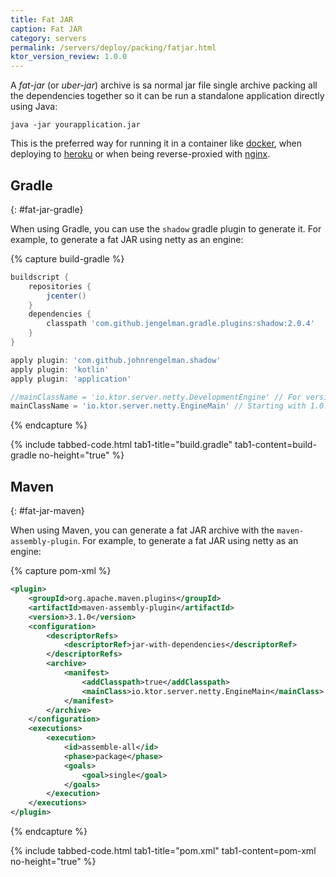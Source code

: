 ```yaml
---
title: Fat JAR
caption: Fat JAR
category: servers
permalink: /servers/deploy/packing/fatjar.html
ktor_version_review: 1.0.0
---
```


A *fat-jar* (or *uber-jar*) archive is sa normal jar file single archive packing all the dependencies together
so it can be run a standalone application directly using Java:

`java -jar yourapplication.jar`

This is the preferred way for running it in a container like [docker](/servers/deploy/containers.html#docker), when deploying to [heroku](/servers/deploy/hosting/heroku.html)
or when being reverse-proxied with [nginx](/servers/deploy/containers.html#nginx). 

## Gradle
{: #fat-jar-gradle}

When using Gradle, you can use the `shadow` gradle plugin to generate it. For example,
to generate a fat JAR using netty as an engine:

{% capture build-gradle %}
```groovy
buildscript {
    repositories {
        jcenter()
    }
    dependencies {
        classpath 'com.github.jengelman.gradle.plugins:shadow:2.0.4'
    }
}

apply plugin: 'com.github.johnrengelman.shadow'
apply plugin: 'kotlin'
apply plugin: 'application'

//mainClassName = 'io.ktor.server.netty.DevelopmentEngine' // For versions < 1.0.0-beta-3
mainClassName = 'io.ktor.server.netty.EngineMain' // Starting with 1.0.0-beta-3
```
{% endcapture %}

{% include tabbed-code.html
    tab1-title="build.gradle" tab1-content=build-gradle
    no-height="true"
%}

## Maven
{: #fat-jar-maven}

When using Maven, you can generate a fat JAR archive with the `maven-assembly-plugin`. For example, to generate
a fat JAR using netty as an engine:

{% capture pom-xml %}
```xml
<plugin>
    <groupId>org.apache.maven.plugins</groupId>
    <artifactId>maven-assembly-plugin</artifactId>
    <version>3.1.0</version>
    <configuration>
        <descriptorRefs>
            <descriptorRef>jar-with-dependencies</descriptorRef>
        </descriptorRefs>
        <archive>
            <manifest>
                <addClasspath>true</addClasspath>
                <mainClass>io.ktor.server.netty.EngineMain</mainClass>
            </manifest>
        </archive>
    </configuration>
    <executions>
        <execution>
            <id>assemble-all</id>
            <phase>package</phase>
            <goals>
                <goal>single</goal>
            </goals>
        </execution>
    </executions>
</plugin>
```
{% endcapture %}

{% include tabbed-code.html
    tab1-title="pom.xml" tab1-content=pom-xml
    no-height="true"
%}
